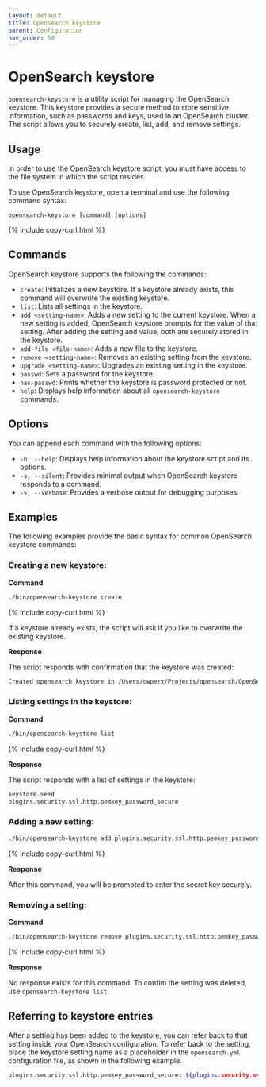 ```yaml
---
layout: default
title: OpenSearch keystore
parent: Configuration
nav_order: 50
---
```


# OpenSearch keystore

`opensearch-keystore` is a utility script for managing the OpenSearch keystore. This keystore provides a secure method to store sensitive information, such as passwords and keys, used in an OpenSearch cluster. The script allows you to securely create, list, add, and remove settings.

## Usage

In order to use the OpenSearch keystore script, you must have access to the file system in which the script resides. 

To use OpenSearch keystore, open a terminal and use the following command syntax: 

```
opensearch-keystore [command] [options]
```
{% include copy-curl.html %}

## Commands

OpenSearch keystore supports the following the commands: 

- `create`: Initializes a new keystore. If a keystore already exists, this command will overwrite the existing keystore.
- `list`: Lists all settings in the keystore.
- `add <setting-name>`: Adds a new setting to the current keystore. When a new setting is added, OpenSearch keystore prompts for the value of that setting. After adding the setting and value, both are securely stored in the keystore.
- `add-file <file-name>`: Adds a new file to the keystore.
- `remove <setting-name>`: Removes an existing setting from the keystore.
- `upgrade <setting-name>`: Upgrades an existing setting in the keystore.
- `passwd`: Sets a password for the keystore.
- `has-passwd`: Prints whether the keystore is password protected or not.
- `help`: Displays help information about all `opensearch-keystore` commands.

## Options

You can append each command with the following options:

- `-h, --help`: Displays help information about the keystore script and its options.
- `-s, --silent`: Provides minimal output when OpenSearch keystore responds to a command.
- `-v, --verbose`: Provides a verbose output for debugging purposes.

## Examples

The following examples provide the basic syntax for common OpenSearch keystore commands:

### Creating a new keystore:

**Command**

```bash
./bin/opensearch-keystore create
```
{% include copy-curl.html %}

If a keystore already exists, the script will ask if you like to overwrite the existing keystore.
   
**Response**

The script responds with confirmation that the keystore was created:
   
```bash
Created opensearch keystore in /Users/cwperx/Projects/opensearch/OpenSearch/build/distribution/local/opensearch-2.11.2-SNAPSHOT/config/opensearch.keystore
```

### Listing settings in the keystore:

**Command**
   
```bash
./bin/opensearch-keystore list
```
{% include copy-curl.html %}

**Response**

The script responds with a list of settings in the keystore:

```bash
keystore.seed
plugins.security.ssl.http.pemkey_password_secure
```

### Adding a new setting:

```bash
./bin/opensearch-keystore add plugins.security.ssl.http.pemkey_password_secure
```
{% include copy-curl.html %}

**Response**

After this command, you will be prompted to enter the secret key securely.

### Removing a setting:

**Command**

```bash
./bin/opensearch-keystore remove plugins.security.ssl.http.pemkey_password_secure
```
{% include copy-curl.html %}

**Response**

No response exists for this command. To confim the setting was deleted, use `opensearch-keystore list`.

## Referring to keystore entries

After a setting has been added to the keystore, you can refer back to that setting inside your OpenSearch configuration. To refer back to the setting, place the keystore setting name as a placeholder in the `opensearch.yml` configuration file, as shown in the following example:

```bash
plugins.security.ssl.http.pemkey_password_secure: ${plugins.security.ssl.http.pemkey_password_secure}
```

